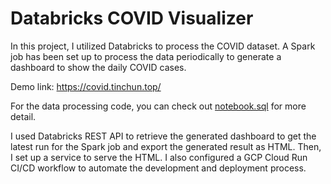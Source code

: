 # Databricks COVID Visualizer
In this project, I utilized Databricks to process the COVID dataset. A Spark job has been set up to process the data periodically to generate a dashboard to show the daily COVID cases.

Demo link: https://covid.tinchun.top/

For the data processing code, you can check out [notebook.sql](./notebook.sql) for more detail.

I used Databricks REST API to retrieve the generated dashboard to get the latest run for the Spark job and export the generated result as HTML. Then, I set up a service to serve the HTML. I also configured a GCP Cloud Run CI/CD workflow to automate the development and deployment process.